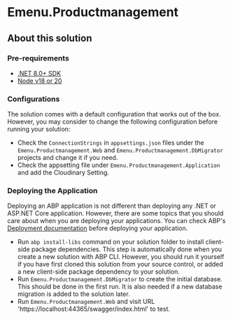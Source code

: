 # Emenu.Productmanagement

## About this solution

### Pre-requirements

* [.NET 8.0+ SDK](https://dotnet.microsoft.com/download/dotnet)
* [Node v18 or 20](https://nodejs.org/en)

### Configurations

The solution comes with a default configuration that works out of the box. However, you may consider to change the following configuration before running your solution:

* Check the `ConnectionStrings` in `appsettings.json` files under the `Emenu.Productmanagement.Web` and `Emenu.Productmanagement.DbMigrator` projects and change it if you need.
* Check the appsetting file under `Emenu.Productmanagement.Application` and add the Cloudinary Setting.
### Deploying the Application

Deploying an ABP application is not different than deploying any .NET or ASP.NET Core application. However, there are some topics that you should care about when you are deploying your applications. You can check ABP's [Deployment documentation](https://docs.abp.io/en/abp/latest/Deployment/Index) before deploying your application.

* Run `abp install-libs` command on your solution folder to install client-side package dependencies. This step is automatically done when you create a new solution with ABP CLI. However, you should run it yourself if you have first cloned this solution from your source control, or added a new client-side package dependency to your solution.
* Run `Emenu.Productmanagement.DbMigrator` to create the initial database. This should be done in the first run. It is also needed if a new database migration is added to the solution later.
* Run `Emenu.Productmanagement.Web` and visit URL 'https://localhost:44365/swagger/index.html' to test.